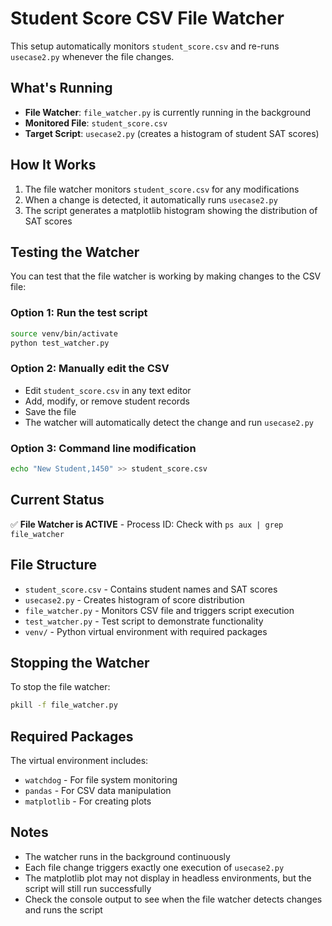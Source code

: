 # Student Score CSV File Watcher

This setup automatically monitors `student_score.csv` and re-runs `usecase2.py` whenever the file changes.

## What's Running

- **File Watcher**: `file_watcher.py` is currently running in the background
- **Monitored File**: `student_score.csv` 
- **Target Script**: `usecase2.py` (creates a histogram of student SAT scores)

## How It Works

1. The file watcher monitors `student_score.csv` for any modifications
2. When a change is detected, it automatically runs `usecase2.py`
3. The script generates a matplotlib histogram showing the distribution of SAT scores

## Testing the Watcher

You can test that the file watcher is working by making changes to the CSV file:

### Option 1: Run the test script
```bash
source venv/bin/activate
python test_watcher.py
```

### Option 2: Manually edit the CSV
- Edit `student_score.csv` in any text editor
- Add, modify, or remove student records
- Save the file
- The watcher will automatically detect the change and run `usecase2.py`

### Option 3: Command line modification
```bash
echo "New Student,1450" >> student_score.csv
```

## Current Status

✅ **File Watcher is ACTIVE** - Process ID: Check with `ps aux | grep file_watcher`

## File Structure

- `student_score.csv` - Contains student names and SAT scores
- `usecase2.py` - Creates histogram of score distribution  
- `file_watcher.py` - Monitors CSV file and triggers script execution
- `test_watcher.py` - Test script to demonstrate functionality
- `venv/` - Python virtual environment with required packages

## Stopping the Watcher

To stop the file watcher:
```bash
pkill -f file_watcher.py
```

## Required Packages

The virtual environment includes:
- `watchdog` - For file system monitoring
- `pandas` - For CSV data manipulation
- `matplotlib` - For creating plots

## Notes

- The watcher runs in the background continuously
- Each file change triggers exactly one execution of `usecase2.py`
- The matplotlib plot may not display in headless environments, but the script will still run successfully
- Check the console output to see when the file watcher detects changes and runs the script